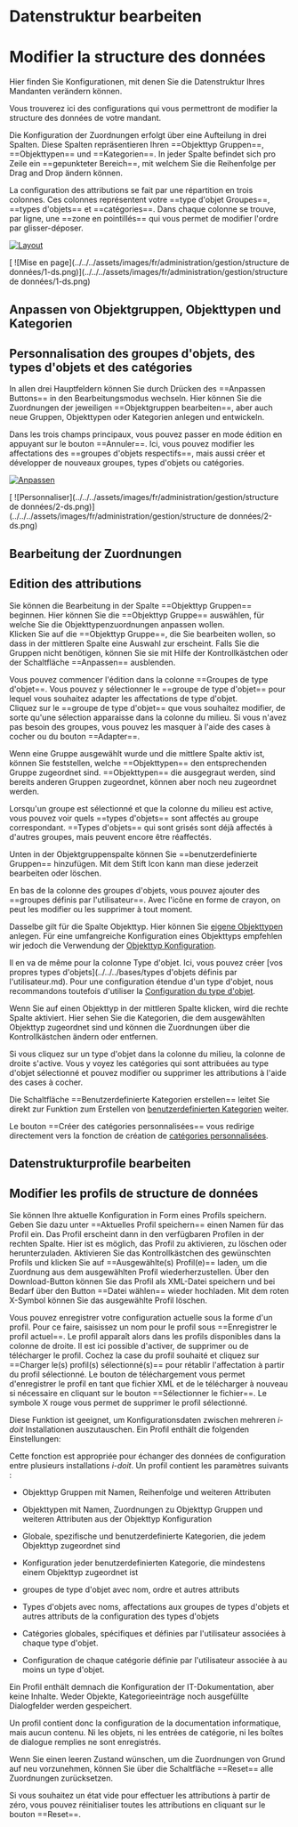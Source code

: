 <!-- TRANSLATED by md-translate -->
# Datenstruktur bearbeiten

# Modifier la structure des données

Hier finden Sie Konfigurationen, mit denen Sie die Datenstruktur Ihres Mandanten verändern können.

Vous trouverez ici des configurations qui vous permettront de modifier la structure des données de votre mandant.

Die Konfiguration der Zuordnungen erfolgt über eine Aufteilung in drei Spalten. Diese Spalten repräsentieren Ihren ==Objekttyp Gruppen==, ==Objekttypen== und ==Kategorien==. In jeder Spalte befindet sich pro Zeile ein ==gepunkteter Bereich==, mit welchem Sie die Reihenfolge per Drag and Drop ändern können.

La configuration des attributions se fait par une répartition en trois colonnes. Ces colonnes représentent votre ==type d'objet Groupes==, ==types d'objets== et ==catégories==. Dans chaque colonne se trouve, par ligne, une ==zone en pointillés== qui vous permet de modifier l'ordre par glisser-déposer.

[![Layout](../../../assets/images/de/administration/verwaltung/datenstruktur/1-ds.png)](../../../assets/images/de/administration/verwaltung/datenstruktur/1-ds.png)

[ ![Mise en page](../../../assets/images/fr/administration/gestion/structure de données/1-ds.png)](../../../assets/images/fr/administration/gestion/structure de données/1-ds.png)

## Anpassen von Objektgruppen, Objekttypen und Kategorien

## Personnalisation des groupes d'objets, des types d'objets et des catégories

In allen drei Hauptfeldern können Sie durch Drücken des ==Anpassen Buttons== in den Bearbeitungsmodus wechseln.
Hier können Sie die Zuordnungen der jeweiligen ==Objektgruppen bearbeiten==, aber auch neue Gruppen, Objekttypen oder Kategorien anlegen und entwickeln.

Dans les trois champs principaux, vous pouvez passer en mode édition en appuyant sur le bouton ==Annuler==.
Ici, vous pouvez modifier les affectations des ==groupes d'objets respectifs==, mais aussi créer et développer de nouveaux groupes, types d'objets ou catégories.

[![Anpassen](../../../assets/images/de/administration/verwaltung/datenstruktur/2-ds.png)](../../../assets/images/de/administration/verwaltung/datenstruktur/2-ds.png)

[ ![Personnaliser](../../../assets/images/fr/administration/gestion/structure de données/2-ds.png)](../../../assets/images/fr/administration/gestion/structure de données/2-ds.png)

## Bearbeitung der Zuordnungen

## Edition des attributions

Sie können die Bearbeitung in der Spalte ==Objekttyp Gruppen== beginnen. Hier können Sie die ==Objekttyp Gruppe== auswählen, für welche Sie die Objekttypenzuordnungen anpassen wollen.<br>
Klicken Sie auf die ==Objekttyp Gruppe==, die Sie bearbeiten wollen, so dass in der mittleren Spalte eine Auswahl zur erscheint. Falls Sie die Gruppen nicht benötigen, können Sie sie mit Hilfe der Kontrollkästchen oder der Schaltfläche ==Anpassen== ausblenden.

Vous pouvez commencer l'édition dans la colonne ==Groupes de type d'objet==. Vous pouvez y sélectionner le ==groupe de type d'objet== pour lequel vous souhaitez adapter les affectations de type d'objet.<br>
Cliquez sur le ==groupe de type d'objet== que vous souhaitez modifier, de sorte qu'une sélection apparaisse dans la colonne du milieu. Si vous n'avez pas besoin des groupes, vous pouvez les masquer à l'aide des cases à cocher ou du bouton ==Adapter==.

Wenn eine Gruppe ausgewählt wurde und die mittlere Spalte aktiv ist, können Sie feststellen, welche ==Objekttypen== den entsprechenden Gruppe zugeordnet sind. ==Objekttypen== die ausgegraut werden, sind bereits anderen Gruppen zugeordnet, können aber noch neu zugeordnet werden.

Lorsqu'un groupe est sélectionné et que la colonne du milieu est active, vous pouvez voir quels ==types d'objets== sont affectés au groupe correspondant. ==Types d'objets== qui sont grisés sont déjà affectés à d'autres groupes, mais peuvent encore être réaffectés.

Unten in der Objektgruppenspalte können Sie ==benutzerdefinierte Gruppen== hinzufügen. Mit dem Stift Icon kann man diese jederzeit bearbeiten oder löschen.

En bas de la colonne des groupes d'objets, vous pouvez ajouter des ==groupes définis par l'utilisateur==. Avec l'icône en forme de crayon, on peut les modifier ou les supprimer à tout moment.

Dasselbe gilt für die Spalte Objekttyp. Hier können Sie [eigene Objekttypen](../../../grundlagen/benutzerdefinierte-objekttypen.md) anlegen. Für eine umfangreiche Konfiguration eines Objekttyps empfehlen wir jedoch die Verwendung der [Objekttyp Konfiguration](../../../grundlagen/benutzerdefinierte-objekttypen.md).

Il en va de même pour la colonne Type d'objet. Ici, vous pouvez créer [vos propres types d'objets](../../../bases/types d'objets définis par l'utilisateur.md). Pour une configuration étendue d'un type d'objet, nous recommandons toutefois d'utiliser la [Configuration du type d'objet](../../../bases/typesd'objetsdéfinisparl'utilisateur.md).

Wenn Sie auf einen Objekttyp in der mittleren Spalte klicken, wird die rechte Spalte aktiviert. Hier sehen Sie die Kategorien, die dem ausgewählten Objekttyp zugeordnet sind und können die Zuordnungen über die Kontrollkästchen ändern oder entfernen.

Si vous cliquez sur un type d'objet dans la colonne du milieu, la colonne de droite s'active. Vous y voyez les catégories qui sont attribuées au type d'objet sélectionné et pouvez modifier ou supprimer les attributions à l'aide des cases à cocher.

Die Schaltfläche ==Benutzerdefinierte Kategorien erstellen== leitet Sie direkt zur Funktion zum Erstellen von [benutzerdefinierten Kategorien](../../../grundlagen/benutzerdefinierte-kategorien.md) weiter.

Le bouton ==Créer des catégories personnalisées== vous redirige directement vers la fonction de création de [catégories personnalisées](../../../bases/catégories-personnalisées.md).

## Datenstrukturprofile bearbeiten

## Modifier les profils de structure de données

Sie können Ihre aktuelle Konfiguration in Form eines Profils speichern. Geben Sie dazu unter ==Aktuelles Profil speichern== einen Namen für das Profil ein. Das Profil erscheint dann in den verfügbaren Profilen in der rechten Spalte. Hier ist es möglich, das Profil zu aktivieren, zu löschen oder herunterzuladen. Aktivieren Sie das Kontrollkästchen des gewünschten Profils und klicken Sie auf ==Ausgewählte(s) Profil(e)== laden, um die Zuordnung aus dem ausgewählten Profil wiederherzustellen. Über den Download-Button können Sie das Profil als XML-Datei speichern und bei Bedarf über den Button ==Datei wählen== wieder hochladen. Mit dem roten X-Symbol können Sie das ausgewählte Profil löschen.

Vous pouvez enregistrer votre configuration actuelle sous la forme d'un profil. Pour ce faire, saisissez un nom pour le profil sous ==Enregistrer le profil actuel==. Le profil apparaît alors dans les profils disponibles dans la colonne de droite. Il est ici possible d'activer, de supprimer ou de télécharger le profil. Cochez la case du profil souhaité et cliquez sur ==Charger le(s) profil(s) sélectionné(s)== pour rétablir l'affectation à partir du profil sélectionné. Le bouton de téléchargement vous permet d'enregistrer le profil en tant que fichier XML et de le télécharger à nouveau si nécessaire en cliquant sur le bouton ==Sélectionner le fichier==. Le symbole X rouge vous permet de supprimer le profil sélectionné.

Diese Funktion ist geeignet, um Konfigurationsdaten zwischen mehreren _i-doit_ Installationen auszutauschen. Ein Profil enthält die folgenden Einstellungen:

Cette fonction est appropriée pour échanger des données de configuration entre plusieurs installations _i-doit_. Un profil contient les paramètres suivants :

* Objekttyp Gruppen mit Namen, Reihenfolge und weiteren Attributen
* Objekttypen mit Namen, Zuordnungen zu Objekttyp Gruppen und weiteren Attributen aus der Objekttyp Konfiguration
* Globale, spezifische und benutzerdefinierte Kategorien, die jedem Objekttyp zugeordnet sind
* Konfiguration jeder benutzerdefinierten Kategorie, die mindestens einem Objekttyp zugeordnet ist

* groupes de type d'objet avec nom, ordre et autres attributs
* Types d'objets avec noms, affectations aux groupes de types d'objets et autres attributs de la configuration des types d'objets
* Catégories globales, spécifiques et définies par l'utilisateur associées à chaque type d'objet.
* Configuration de chaque catégorie définie par l'utilisateur associée à au moins un type d'objet.

Ein Profil enthält demnach die Konfiguration der IT-Dokumentation, aber keine Inhalte. Weder Objekte, Kategorieeinträge noch ausgefüllte Dialogfelder werden gespeichert.

Un profil contient donc la configuration de la documentation informatique, mais aucun contenu. Ni les objets, ni les entrées de catégorie, ni les boîtes de dialogue remplies ne sont enregistrés.

Wenn Sie einen leeren Zustand wünschen, um die Zuordnungen von Grund auf neu vorzunehmen, können Sie über die Schaltfläche ==Reset== alle Zuordnungen zurücksetzen.

Si vous souhaitez un état vide pour effectuer les attributions à partir de zéro, vous pouvez réinitialiser toutes les attributions en cliquant sur le bouton ==Reset==.